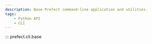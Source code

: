 ```yaml
---
description: Base Prefect command-line application and utilities.
tags:
    - Python API
    - CLI
---
```


::: prefect.cli.base